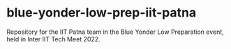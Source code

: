 # blue-yonder-low-prep-iit-patna
Repository for the IIT Patna team in the Blue Yonder Low Preparation event, held in Inter IIT Tech Meet 2022.
